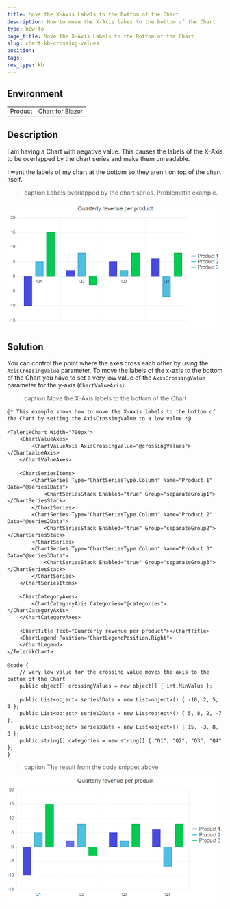```yaml
---
title: Move the X-Axis Labels to the Bottom of the Chart
description: How to move the X-Axis labes to the bottom of the Chart
type: how-to
page_title: Move the X-Axis Labels to the Bottom of the Chart
slug: chart-kb-crossing-values
position:
tags:
res_type: kb
---
```


## Environment
<table>
	<tbody>
		<tr>
			<td>Product</td>
			<td>Chart for Blazor</td>
		</tr>
	</tbody>
</table>


## Description

I am having a Chart with negative value. This causes the labels of the X-Axis to be overlapped by the chart series and make them unreadable.

I want the labels of my chart at the bottom so they aren't on top of the chart itself.

>caption Labels overlapped by the chart series. Problematic example.

![chart crossing values problematic example](images/chart-crossing-values-problematic-example.png)


## Solution

You can control the point where the axes cross each other by using the `AxisCrossingValue` parameter. To move the labels of the x-axis to the bottom of the Chart you have to set a very low value of the `AxisCrossingValue` parameter for the y-axis (`ChartValueAxis`). 


>caption Move the X-Axis labels to the bottom of the Chart

````RAZOR
@* This example shows how to move the X-Axis labels to the bottom of the Chart by setting the AxisCrossingValue to a low value *@

<TelerikChart Width="700px">
    <ChartValueAxes>
        <ChartValueAxis AxisCrossingValue="@crossingValues"></ChartValueAxis>
    </ChartValueAxes>

    <ChartSeriesItems>
        <ChartSeries Type="ChartSeriesType.Column" Name="Product 1" Data="@series1Data">
            <ChartSeriesStack Enabled="true" Group="separateGroup1"></ChartSeriesStack>
        </ChartSeries>
        <ChartSeries Type="ChartSeriesType.Column" Name="Product 2" Data="@series2Data">
            <ChartSeriesStack Enabled="true" Group="separateGroup2"></ChartSeriesStack>
        </ChartSeries>
        <ChartSeries Type="ChartSeriesType.Column" Name="Product 3" Data="@series3Data">
            <ChartSeriesStack Enabled="true" Group="separateGroup3"></ChartSeriesStack>
        </ChartSeries>
    </ChartSeriesItems>

    <ChartCategoryAxes>
        <ChartCategoryAxis Categories="@categories"></ChartCategoryAxis>
    </ChartCategoryAxes>

    <ChartTitle Text="Quarterly revenue per product"></ChartTitle>
    <ChartLegend Position="ChartLegendPosition.Right">
    </ChartLegend>
</TelerikChart>

@code {
    // very low value for the crossing value moves the axis to the bottom of the Chart
    public object[] crossingValues = new object[] { int.MinValue };

    public List<object> series1Data = new List<object>() { -10, 2, 5, 6 };
    public List<object> series2Data = new List<object>() { 5, 8, 2, -7 };
    public List<object> series3Data = new List<object>() { 15, -3, 8, 8 };
    public string[] categories = new string[] { "Q1", "Q2", "Q3", "Q4" };
}
````

>caption The result from the code snippet above

![chart crossing values example](images/chart-crossing-values-example.png)
